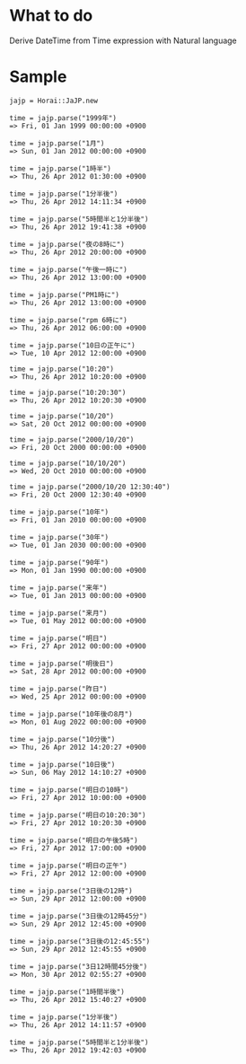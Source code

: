 # What to do

Derive DateTime from Time expression with Natural language

# Sample

    jajp = Horai::JaJP.new

    time = jajp.parse("1999年")    
    => Fri, 01 Jan 1999 00:00:00 +0900

    time = jajp.parse("1月")    
    => Sun, 01 Jan 2012 00:00:00 +0900

    time = jajp.parse("1時半")    
    => Thu, 26 Apr 2012 01:30:00 +0900

    time = jajp.parse("1分半後")    
    => Thu, 26 Apr 2012 14:11:34 +0900

    time = jajp.parse("5時間半と1分半後")    
    => Thu, 26 Apr 2012 19:41:38 +0900

    time = jajp.parse("夜の8時に")    
    => Thu, 26 Apr 2012 20:00:00 +0900

    time = jajp.parse("午後一時に")    
    => Thu, 26 Apr 2012 13:00:00 +0900

    time = jajp.parse("PM1時に")    
    => Thu, 26 Apr 2012 13:00:00 +0900

    time = jajp.parse("rpm 6時に")    
    => Thu, 26 Apr 2012 06:00:00 +0900

    time = jajp.parse("10日の正午に")    
    => Tue, 10 Apr 2012 12:00:00 +0900

    time = jajp.parse("10:20")    
    => Thu, 26 Apr 2012 10:20:00 +0900

    time = jajp.parse("10:20:30")    
    => Thu, 26 Apr 2012 10:20:30 +0900

    time = jajp.parse("10/20")    
    => Sat, 20 Oct 2012 00:00:00 +0900

    time = jajp.parse("2000/10/20")    
    => Fri, 20 Oct 2000 00:00:00 +0900

    time = jajp.parse("10/10/20")    
    => Wed, 20 Oct 2010 00:00:00 +0900

    time = jajp.parse("2000/10/20 12:30:40")    
    => Fri, 20 Oct 2000 12:30:40 +0900

    time = jajp.parse("10年")    
    => Fri, 01 Jan 2010 00:00:00 +0900

    time = jajp.parse("30年")    
    => Tue, 01 Jan 2030 00:00:00 +0900

    time = jajp.parse("90年")    
    => Mon, 01 Jan 1990 00:00:00 +0900

    time = jajp.parse("来年")    
    => Tue, 01 Jan 2013 00:00:00 +0900

    time = jajp.parse("来月")    
    => Tue, 01 May 2012 00:00:00 +0900

    time = jajp.parse("明日")    
    => Fri, 27 Apr 2012 00:00:00 +0900

    time = jajp.parse("明後日")    
    => Sat, 28 Apr 2012 00:00:00 +0900

    time = jajp.parse("昨日")    
    => Wed, 25 Apr 2012 00:00:00 +0900

    time = jajp.parse("10年後の8月")    
    => Mon, 01 Aug 2022 00:00:00 +0900

    time = jajp.parse("10分後")    
    => Thu, 26 Apr 2012 14:20:27 +0900

    time = jajp.parse("10日後")    
    => Sun, 06 May 2012 14:10:27 +0900

    time = jajp.parse("明日の10時")    
    => Fri, 27 Apr 2012 10:00:00 +0900

    time = jajp.parse("明日の10:20:30")    
    => Fri, 27 Apr 2012 10:20:30 +0900

    time = jajp.parse("明日の午後5時")    
    => Fri, 27 Apr 2012 17:00:00 +0900

    time = jajp.parse("明日の正午")    
    => Fri, 27 Apr 2012 12:00:00 +0900

    time = jajp.parse("3日後の12時")    
    => Sun, 29 Apr 2012 12:00:00 +0900

    time = jajp.parse("3日後の12時45分")    
    => Sun, 29 Apr 2012 12:45:00 +0900

    time = jajp.parse("3日後の12:45:55")    
    => Sun, 29 Apr 2012 12:45:55 +0900

    time = jajp.parse("3日12時間45分後")    
    => Mon, 30 Apr 2012 02:55:27 +0900

    time = jajp.parse("1時間半後")    
    => Thu, 26 Apr 2012 15:40:27 +0900

    time = jajp.parse("1分半後")    
    => Thu, 26 Apr 2012 14:11:57 +0900

    time = jajp.parse("5時間半と1分半後")    
    => Thu, 26 Apr 2012 19:42:03 +0900

